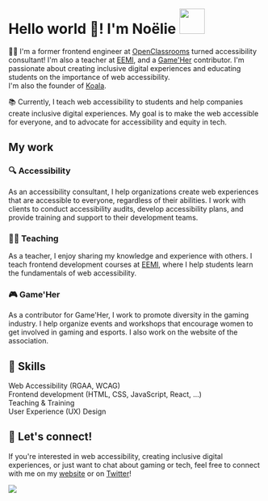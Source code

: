 # Hello world 👋! I'm Noëlie <img src="https://media.giphy.com/media/mGcNjsfWAjY5AEZNw6/giphy.gif" alt="" width="50">

👩‍💻 I'm a former frontend engineer at [OpenClassrooms](https://openclassrooms.com/en) turned accessibility consultant! I'm also a teacher at [EEMI](https://www.eemi.com/), and a [Game'Her](https://gameher.fr/) contributor. I'm passionate about creating inclusive digital experiences and educating students on the importance of web accessibility.  
I'm also the founder of [Koala](https://meetkoala.netlify.app/en).

📚 Currently, I teach web accessibility to students and help companies create inclusive digital experiences. My goal is to make the web accessible for everyone, and to advocate for accessibility and equity in tech.

## My work

### 🔍 Accessibility
As an accessibility consultant, I help organizations create web experiences that are accessible to everyone, regardless of their abilities. I work with clients to conduct accessibility audits, develop accessibility plans, and provide training and support to their development teams.

### 👨‍🏫 Teaching
As a teacher, I enjoy sharing my knowledge and experience with others. I teach frontend development courses at [EEMI](https://www.eemi.com/), where I help students learn the fundamentals of web accessibility.

### 🎮 Game'Her 
As a contributor for Game'Her, I work to promote diversity in the gaming industry. I help organize events and workshops that encourage women to get involved in gaming and esports. I also work on the website of the association.

## 🌟 Skills
Web Accessibility (RGAA, WCAG)    
Frontend development (HTML, CSS, JavaScript, React, ...)  
Teaching & Training  
User Experience (UX) Design

## 🤝 Let's connect!
If you're interested in web accessibility, creating inclusive digital experiences, or just want to chat about gaming or tech, feel free to connect with me on my [website](https://bento.me/noelierx) or on [Twitter](https://twitter.com/noelie_roux)!

![](https://hit.yhype.me/github/profile?user_id=23256782)
